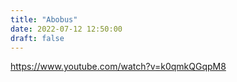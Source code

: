 ```yaml
---
title: "Abobus"
date: 2022-07-12 12:50:00
draft: false
---
```


https://www.youtube.com/watch?v=k0qmkQGqpM8
